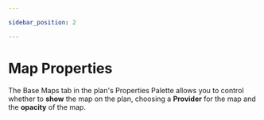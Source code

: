 ```yaml
---

sidebar_position: 2

---
```

# Map Properties

The Base Maps tab in the plan's Properties Palette allows you to control whether to **show** the map on the plan, choosing a **Provider** for the map and the **opacity** of the map.

